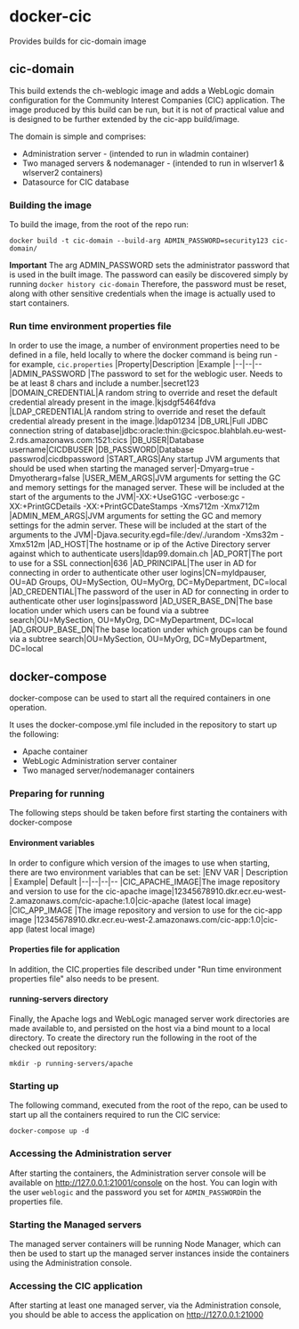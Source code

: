 # docker-cic
Provides builds for cic-domain image


## cic-domain
This build extends the ch-weblogic image and adds a WebLogic domain configuration for the Community Interest Companies (CIC) application.  The image produced by this build can be run, but it is not of practical value and is designed to be further extended by the cic-app build/image.

The domain is simple and comprises:
 - Administration server - (intended to run in wladmin container)
 - Two managed servers & nodemanager - (intended to run in wlserver1 & wlserver2 containers)
 - Datasource for CIC database

### Building the image
To build the image, from the root of the repo run:

    docker build -t cic-domain --build-arg ADMIN_PASSWORD=security123 cic-domain/

**Important** The arg ADMIN_PASSWORD sets the administrator password that is used in the built image.  The password can easily be discovered simply by running `docker history cic-domain` Therefore, the password must be reset, along with other sensitive credentials when the image is actually used to start containers.

### Run time environment properties file
In order to use the image, a number of environment properties need to be defined in a file, held locally to where the docker command is being run - for example, `cic.properties` 
|Property|Description  |Example
|--|--|--
|ADMIN_PASSWORD |The password to set for the weblogic user.  Needs to be at least 8 chars and include a number.|secret123
|DOMAIN_CREDENTIAL|A random string to override and reset the default credential already present in the image.|kjsdgf5464fdva
|LDAP_CREDENTIAL|A random string to override and reset the default credential already present in the image.|ldap01234
|DB_URL|Full JDBC connection string of database|jdbc:oracle:thin:@cicspoc.blahblah.eu-west-2.rds.amazonaws.com:1521:cics
|DB_USER|Database username|CICDBUSER
|DB_PASSWORD|Database passwrod|cicdbpassword
|START_ARGS|Any startup JVM arguments that should be used when starting the managed server|-Dmyarg=true -Dmyotherarg=false
|USER_MEM_ARGS|JVM arguments for setting the GC and memory settings for the managed server.  These will be included at the start of the arguments to the JVM|-XX:+UseG1GC -verbose:gc -XX:+PrintGCDetails -XX:+PrintGCDateStamps -Xms712m -Xmx712m
|ADMIN_MEM_ARGS|JVM arguments for setting the GC and memory settings for the admin server.  These will be included at the start of the arguments to the JVM|-Djava.security.egd=file:/dev/./urandom -Xms32m -Xmx512m
|AD_HOST|The hostname or ip of the Active Directory server against which to authenticate users|ldap99.domain.ch
|AD_PORT|The port to use for a SSL connection|636
|AD_PRINCIPAL|The user in AD for connecting in order to authenticate other user logins|CN=myldpauser, OU=AD Groups, OU=MySection, OU=MyOrg, DC=MyDepartment, DC=local
|AD_CREDENTIAL|The password of the user in AD for connecting in order to authenticate other user logins|password
|AD_USER_BASE_DN|The base location under which users can be found via a subtree search|OU=MySection, OU=MyOrg, DC=MyDepartment, DC=local
|AD_GROUP_BASE_DN|The base location under which groups can be found via a subtree search|OU=MySection, OU=MyOrg, DC=MyDepartment, DC=local

## docker-compose
docker-compose can be used to start all the required containers in one operation.

It uses the docker-compose.yml file included in the repository to start up the following:
- Apache container
- WebLogic Administration server container
- Two managed server/nodemanager containers

### Preparing for running

The following steps should be taken before first starting the containers with docker-compose

#### Environment variables
In order to configure which version of the images to use when starting, there are two environment variables that can be set:
|ENV VAR  | Description | Example| Default
|--|--|--|--
|CIC_APACHE_IMAGE|The image repository and version to use for the cic-apache image|12345678910.dkr.ecr.eu-west-2.amazonaws.com/cic-apache:1.0|cic-apache (latest local image)
|CIC_APP_IMAGE  |The image repository and version to use for the cic-app image  |12345678910.dkr.ecr.eu-west-2.amazonaws.com/cic-app:1.0|cic-app (latest local image)

#### Properties file for application
In addition, the CIC.properties file described under "Run time environment properties file" also needs to be present.

#### running-servers directory
Finally, the Apache logs and WebLogic managed server work directories are made available to, and persisted on the host via a bind mount to a local directory.  To create the directory run the following in the root of the checked out repository:

    mkdir -p running-servers/apache

### Starting up
The following command, executed from the root of the repo,  can be used to start up all the containers required to run the CIC service:

    docker-compose up -d


### Accessing the Administration server
After starting the containers, the Administration server console will be available on http://127.0.0.1:21001/console on the host.  You can login with the user `weblogic` and the password you set for `ADMIN_PASSWORD`in the properties file.

### Starting the Managed servers 
The managed server containers will be running Node Manager, which can then be used to start up the managed server instances inside the containers using the Administration console.

### Accessing the CIC application
After starting at least one managed server, via the Administration console, you should be able to access the application on http://127.0.0.1:21000
